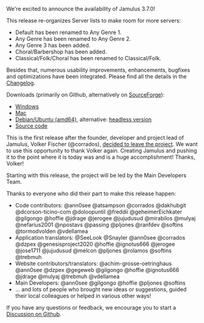 We're excited to announce the availability of Jamulus 3.7.0!

This release re-organizes Server lists to make room for more servers:
- Default has been renamed to Any Genre 1.
- Any Genre has been renamed to Any Genre 2.
- Any Genre 3 has been added.
- Choral/Barbershop has been added.
- Classical/Folk/Choral has been renamed to Classical/Folk.

Besides that, numerous usability improvements, enhancements, bugfixes and optimizations have been integrated.
Please find all the details in the [Changelog](https://github.com/jamulussoftware/jamulus/releases/tag/r3_7_0).

Downloads (primarily on Github, alternatively on [SourceForge](https://sourceforge.net/projects/llcon/files/latest/download)):
- [Windows](https://github.com/jamulussoftware/jamulus/releases/download/r3_7_0/jamulus_3.7.0_win.exe)
- [Mac](https://github.com/jamulussoftware/jamulus/releases/download/r3_7_0/jamulus_3.7.0_mac.dmg)
- [Debian/Ubuntu (amd64)](https://github.com/jamulussoftware/jamulus/releases/download/r3_7_0/jamulus_3.7.0_ubuntu_amd64.deb), alternative: [headless version](https://github.com/jamulussoftware/jamulus/releases/download/r3_7_0/jamulus_headless_3.7.0_ubuntu_amd64.deb)
- [Source code](https://github.com/jamulussoftware/jamulus/archive/r3_7_0.tar.gz)

This is the first release after the founder, developer and project lead of Jamulus, Volker Fischer (@corrados), [decided to leave the project](https://github.com/jamulussoftware/jamulus/discussions/928).
We want to use this opportunity to thank Volker again. Creating Jamulus and pushing it to the point where it is today was and is a huge accomplishment! Thanks, Volker!

Starting with this release, the project will be led by the Main Developers Team.

Thanks to everyone who did their part to make this release happen:
- Code contributors: @ann0see @atsampson @corrados @dakhubgit @dcorson-ticino-com @doloopuntil @freddii @geheimerEichkater @gilgongo @hoffie @jdrage @jerogee @jujudusud @mirabilos @mulyaj @nefarius2001 @npostavs @passing @pljones @ranfdev @softins @tormodvolden @vdellamea
- Application translators: @SeeLook @Snayler @ann0see @corrados @dzpex @genesisproject2020 @hoffie @ignotus666 @jerogee @jose1711 @jujudusud @melcon @pljones @rolamos @softins @trebmuh
- Website contributors/translators: @achim-grosse-oetringhaus @ann0see @dzpex @gegeweb @gilgongo @hoffie @ignotus666 @jdrage @mulyaj @trebmuh @vdellamea
- Main Developers: @ann0see @gilgongo @hoffie @pljones @softins
- ... and lots of people who brought new ideas or suggestions, guided their local colleagues or helped in various other ways!


If you have any questions or feedback, we encourage you to start a [Discussion on Github](https://github.com/jamulussoftware/jamulus/discussions/new).
